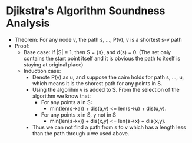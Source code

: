 # Djikstra's Algorithm Soundness Analysis
* Theorem: For any node v, the path s, ..., P(v), v is a shortest s-v path
* Proof:
  * Base case: If |S| = 1, then S = {s}, and d(s) = 0. (The set only contains the start point itself and it is obvious the path to itself is staying at original place)
  * Induction case:
    * Denote P(v) as u, and suppose the caim holds for path s, ..., u, which means it is the shorest path for any points in S.
    * Using the algorihm v is added to S. From the selection of the algorithm we know that:
        * For any points a in S:
            * min(len(s->a)) + dis(a,v) <= len(s->u) + dis(u,v).
        * For any points x in S, y not in S
            * min(len(s->x)) + dis(x,y) <= len(s->x) + dis(x,y).
    * Thus we can not find a path from s to v which has a length less than the path through u we used above.
